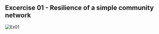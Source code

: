 ## Excercise 01 - Resilience of a simple community network
![Ex01](https://nikolablagojevic.github.io/pyrecodes/html/_images/Example_1_Community.png)

